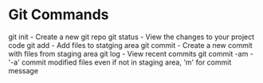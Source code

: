 # Git Commands

git init - Create a new git repo
git status - View the changes to your project code
git add - Add files to statging area
git commit - Create a new commit with files from staging area
git log - View recent commits
git commit -am - '-a' commit modified files even if not in staging area, 'm' for commit message
